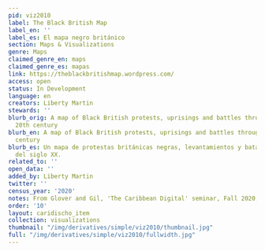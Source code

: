 ```yaml
---
pid: viz2010
label: The Black British Map
label_en: ''
label_es: El mapa negro británico
section: Maps & Visualizations
genre: Maps
claimed_genre_en: maps
claimed_genre_es: mapas
link: https://theblackbritishmap.wordpress.com/
access: open
status: In Development
language: en
creators: Liberty Martin
stewards: ''
blurb_orig: A map of Black British protests, uprisings and battles throughout the
  20th century
blurb_en: A map of Black British protests, uprisings and battles throughout the 20th
  century
blurb_es: Un mapa de protestas británicas negras, levantamientos y batallas a lo largo
  del siglo XX.
related_to: ''
open_data: ''
added_by: Liberty Martin
twitter: ''
census_year: '2020'
notes: From Glover and Gil, 'The Caribbean Digital' seminar, Fall 2020, Barnard College
order: '10'
layout: caridischo_item
collection: visualizations
thumbnail: "/img/derivatives/simple/viz2010/thumbnail.jpg"
full: "/img/derivatives/simple/viz2010/fullwidth.jpg"
---
```

